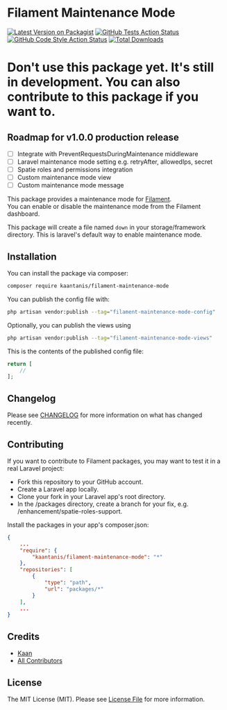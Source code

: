 # Filament Maintenance Mode

[![Latest Version on Packagist](https://img.shields.io/packagist/v/kaantanis/filament-maintenance-mode.svg?style=flat-square)](https://packagist.org/packages/kaantanis/filament-maintenance-mode)
[![GitHub Tests Action Status](https://img.shields.io/github/workflow/status/kaantanis/filament-maintenance-mode/run-tests?label=tests)](https://github.com/kaantanis/filament-maintenance-mode/actions?query=workflow%3Arun-tests+branch%3Amain)
[![GitHub Code Style Action Status](https://img.shields.io/github/workflow/status/kaantanis/filament-maintenance-mode/Check%20&%20fix%20styling?label=code%20style)](https://github.com/kaantanis/filament-maintenance-mode/actions?query=workflow%3A"Check+%26+fix+styling"+branch%3Amain)
[![Total Downloads](https://img.shields.io/packagist/dt/kaantanis/filament-maintenance-mode.svg?style=flat-square)](https://packagist.org/packages/kaantanis/filament-maintenance-mode)


# Don't use this package yet. It's still in development. You can also contribute to this package if you want to.

## Roadmap for v1.0.0 production release
- [ ] Integrate with PreventRequestsDuringMaintenance middleware
- [ ] Laravel maintenance mode setting e.g. retryAfter, allowedIps, secret
- [ ] Spatie roles and permissions integration
- [ ] Custom maintenance mode view
- [ ] Custom maintenance mode message

This package provides a maintenance mode for [Filament](https://filamentadmin.com/).  
You can enable or disable the maintenance mode from the Filament dashboard.  

This package will create a file named `down` in your storage/framework directory. 
This is laravel's default way to enable maintenance mode.

## Installation

You can install the package via composer:

```bash
composer require kaantanis/filament-maintenance-mode
```

You can publish the config file with:

```bash
php artisan vendor:publish --tag="filament-maintenance-mode-config"
```

Optionally, you can publish the views using

```bash
php artisan vendor:publish --tag="filament-maintenance-mode-views"
```

This is the contents of the published config file:

```php
return [
    //
];
```

## Changelog

Please see [CHANGELOG](CHANGELOG.md) for more information on what has changed recently.

## Contributing

If you want to contribute to Filament packages, you may want to test it in a real Laravel project:

* Fork this repository to your GitHub account.
* Create a Laravel app locally.
* Clone your fork in your Laravel app's root directory.
* In the /packages directory, create a branch for your fix, e.g. /enhancement/spatie-roles-support. 

Install the packages in your app's composer.json:
```json
{
    ...
    "require": {
        "kaantanis/filament-maintenance-mode": "*"
    },
    "repositories": [
        {
            "type": "path",
            "url": "packages/*"
        }
    ],
    ...
}
```

## Credits

- [Kaan](https://github.com/KaanTanis)
- [All Contributors](../../contributors)

## License

The MIT License (MIT). Please see [License File](LICENSE.md) for more information.
